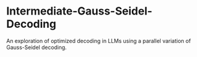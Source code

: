 # Intermediate-Gauss-Seidel-Decoding
An exploration of optimized decoding in LLMs using a parallel variation of Gauss-Seidel decoding.
